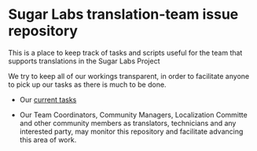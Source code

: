 # Sugar Labs translation-team issue repository

This is a place to keep track of tasks and scripts useful for the team that supports translations in the Sugar Labs Project

We try to keep all of our workings transparent, in order to facilitate anyone to pick up our tasks as there is much  to be done.

* Our [current tasks](https://github.com/sugarlabs-infra/translation-team/issues)

* Our Team Coordinators, Community Managers, Localization Committe and other community members as translators, technicians and any interested party, may monitor this repository and facilitate advancing this area of work.
